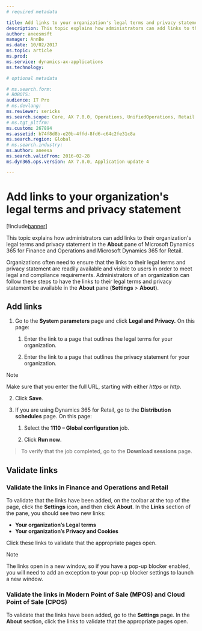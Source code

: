 ```yaml
---
# required metadata

title: Add links to your organization's legal terms and privacy statement
description: This topic explains how administrators can add links to their organization's legal terms and privacy statement in the <strong>About</strong> pane of Microsoft Dynamics 365 for Finance and Operations and Microsoft Dynamics 365 for Retail.
author: aneesmsft
manager: AnnBe
ms.date: 10/02/2017
ms.topic: article
ms.prod: 
ms.service: dynamics-ax-applications
ms.technology: 

# optional metadata

# ms.search.form: 
# ROBOTS: 
audience: IT Pro
# ms.devlang: 
ms.reviewer: sericks
ms.search.scope: Core, AX 7.0.0, Operations, UnifiedOperations, Retail
# ms.tgt_pltfrm: 
ms.custom: 267894
ms.assetid: b74f8d8b-e20b-4ffd-8fd6-c64c2fe31c8a
ms.search.region: Global
# ms.search.industry: 
ms.author: aneesa
ms.search.validFrom: 2016-02-28
ms.dyn365.ops.version: AX 7.0.0, Application update 4

---
```


# Add links to your organization's legal terms and privacy statement

[!include[banner](../includes/banner.md)]


This topic explains how administrators can add links to their organization's legal terms and privacy statement in the <strong>About</strong> pane of Microsoft Dynamics 365 for Finance and Operations and Microsoft Dynamics 365 for Retail.

Organizations often need to ensure that the links to their legal terms and privacy statement are readily available and visible to users in order to meet legal and compliance requirements. Administrators of an organization can follow these steps to have the links to their legal terms and privacy statement be available in the **About** pane (**Settings** &gt; **About**).

## Add links
1.  Go to the **System parameters** page and click **Legal and Privacy.** On this page:

    1.  Enter the link to a page that outlines the legal terms for your organization.

    2.  Enter the link to a page that outlines the privacy statement for your organization.

> [!NOTE]
> Make sure that you enter the full URL, starting with either *https* or *http*.

2.  Click **Save**.

3.  If you are using Dynamics 365 for Retail, go to the **Distribution
    schedules** page. On this page:

    1.  Select the **1110 – Global configuration** job.

    2.  Click **Run now**.

>   To verify that the job completed, go to the **Download sessions** page.

## Validate links

### Validate the links in Finance and Operations and Retail
To validate that the links have been added, on the toolbar at the top of the page, click the **Settings** icon, and then click **About**. In the **Links** section of the pane, you should see two new links:

-   **Your organization’s Legal terms**
-   **Your organization’s Privacy and Cookies**

Click these links to validate that the appropriate pages open. 

> [!NOTE]
> The links open in a new window, so if you have a pop-up blocker enabled, you will need to add an exception to your pop-up blocker settings to launch a new window.

### Validate the links in Modern Point of Sale (MPOS) and Cloud Point of Sale (CPOS)
To validate that the links have been added, go to the **Settings** page. In the **About** section, click the links to validate that the appropriate pages open.
